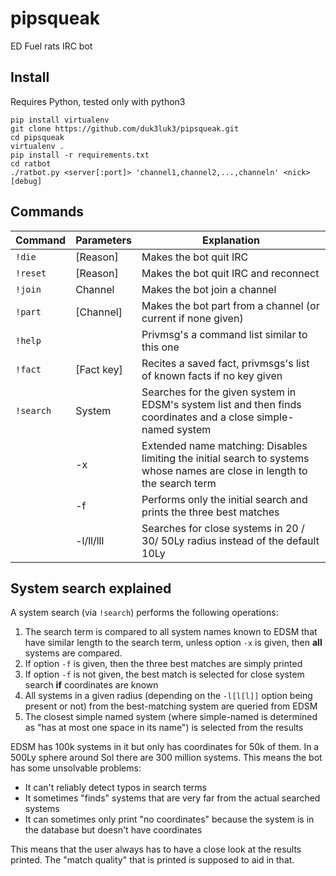 # pipsqueak
ED Fuel rats IRC bot

## Install

Requires Python, tested only with python3

    pip install virtualenv
    git clone https://github.com/duk3luk3/pipsqueak.git
    cd pipsqueak
    virtualenv .
    pip install -r requirements.txt
    cd ratbot
    ./ratbot.py <server[:port]> 'channel1,channel2,...,channeln' <nick> [debug]

## Commands

Command | Parameters | Explanation
------- | ---------- | ----------
`!die`  | [Reason]   | Makes the bot quit IRC
`!reset`| [Reason]   | Makes the bot quit IRC and reconnect
`!join` | Channel    | Makes the bot join a channel
`!part` | [Channel]  | Makes the bot part from a channel (or current if none given)
`!help` |            | Privmsg's a command list similar to this one
`!fact` | [Fact key] | Recites a saved fact, privmsgs's list of known facts if no key given
`!search` | System   | Searches for the given system in EDSM's system list and then finds coordinates and a close simple-named system
        | -x         | Extended name matching: Disables limiting the initial search to systems whose names are close in length to the search term
	| -f         | Performs only the initial search and prints the three best matches
	| -l/ll/lll  | Searches for close systems in 20 / 30/ 50Ly radius instead of the default 10Ly

## System search explained

A system search (via `!search`) performs the following operations:

1. The search term is compared to all system names known to EDSM that have similar length to the search term, unless option `-x` is given, then **all** systems are compared.
2. If option `-f` is given, then the three best matches are simply printed
3. If option `-f` is not given, the best match is selected for close system search **if** coordinates are known
4. All systems in a given radius (depending on the `-l[l[l]]` option being present or not) from the best-matching system are queried from EDSM
5. The closest simple named system (where simple-named is determined as "has at most one space in its name") is selected from the results

EDSM has 100k systems in it but only has coordinates for 50k of them. In a 500Ly sphere around Sol there are 300 million systems. This means the bot has some unsolvable problems:

* It can't reliably detect typos in search terms
* It sometimes "finds" systems that are very far from the actual searched systems
* It can sometimes only print "no coordinates" because the system is in the database but doesn't have coordinates

This means that the user always has to have a close look at the results printed. The "match quality" that is printed is supposed to aid in that.
